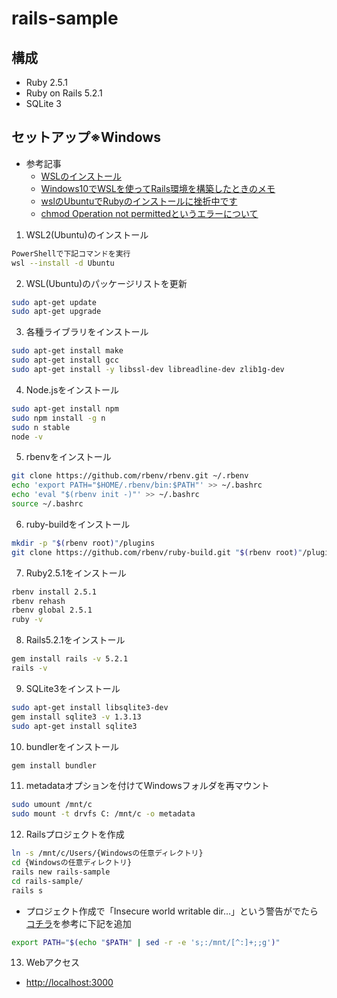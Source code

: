 # rails-sample

## 構成
 - Ruby 2.5.1
 - Ruby on Rails 5.2.1
 - SQLite 3

## セットアップ※Windows
 - 参考記事
   - [WSLのインストール](https://docs.microsoft.com/ja-jp/windows/wsl/install)
   - [Windows10でWSLを使ってRails環境を構築したときのメモ](https://qiita.com/ksh-fthr/items/64a4e86c8bad08322c94)
   - [wslのUbuntuでRubyのインストールに挫折中です](https://teratail.com/questions/182233)
   - [chmod Operation not permittedというエラーについて](https://ja.stackoverflow.com/questions/60298/chmod-operation-not-permitted-%E3%81%A8%E3%81%84%E3%81%86%E3%82%A8%E3%83%A9%E3%83%BC%E3%81%AB%E3%81%A4%E3%81%84%E3%81%A6)

1. WSL2(Ubuntu)のインストール
```bash
PowerShellで下記コマンドを実行
wsl --install -d Ubuntu
```
2. WSL(Ubuntu)のパッケージリストを更新
```bash
sudo apt-get update
sudo apt-get upgrade
```
3. 各種ライブラリをインストール
```bash
sudo apt-get install make
sudo apt-get install gcc
sudo apt-get install -y libssl-dev libreadline-dev zlib1g-dev
```
4. Node.jsをインストール
```bash
sudo apt-get install npm
sudo npm install -g n
sudo n stable
node -v
```
5. rbenvをインストール
```bash
git clone https://github.com/rbenv/rbenv.git ~/.rbenv
echo 'export PATH="$HOME/.rbenv/bin:$PATH"' >> ~/.bashrc
echo 'eval "$(rbenv init -)"' >> ~/.bashrc
source ~/.bashrc
```
6. ruby-buildをインストール
```bash
mkdir -p "$(rbenv root)"/plugins
git clone https://github.com/rbenv/ruby-build.git "$(rbenv root)"/plugins/ruby-build
```
7. Ruby2.5.1をインストール
```bash
rbenv install 2.5.1
rbenv rehash
rbenv global 2.5.1
ruby -v
```
8. Rails5.2.1をインストール
```bash
gem install rails -v 5.2.1
rails -v
```
9. SQLite3をインストール
```bash
sudo apt-get install libsqlite3-dev
gem install sqlite3 -v 1.3.13
sudo apt-get install sqlite3
```
10. bundlerをインストール
```bash
gem install bundler
```
11. metadataオプションを付けてWindowsフォルダを再マウント
```bash
sudo umount /mnt/c
sudo mount -t drvfs C: /mnt/c -o metadata
```
12. Railsプロジェクトを作成
```bash
ln -s /mnt/c/Users/{Windowsの任意ディレクトリ}
cd {Windowsの任意ディレクトリ}
rails new rails-sample
cd rails-sample/
rails s
```
  - プロジェクト作成で「Insecure world writable dir…」という警告がでたら[コチラ](https://www.oiax.jp/books/insecure_world_writable_dir.html)を参考に下記を追加
```bash
export PATH="$(echo "$PATH" | sed -r -e 's;:/mnt/[^:]+;;g')"
```
13. Webアクセス
  - [http://localhost:3000](http://localhost:3000)
